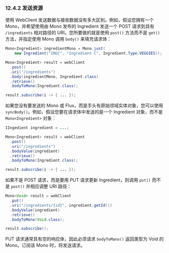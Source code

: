 ### 12.4.2 发送资源

使用 WebClient 发送数据与接收数据没有多大区别。例如，假设您拥有一个 Mono，并希望使用由 Mono 发布的 Ingredient 发送一个 POST 请求到具有 `/ingredients` 相对路径的 URI。您所要做的就是使用 `post()` 方法而不是 `get()` 方法，并指定使用 Mono 调用 `body()` 来填充请求体：

```java
Mono<Ingredient> ingredientMono = Mono.just(
    new Ingredient("INGC", "Ingredient C", Ingredient.Type.VEGGIES));

Mono<Ingredient> result = webClient
  .post()
  .uri("/ingredients")
  .body(ingredientMono, Ingredient.class)
  .retrieve()
  .bodyToMono(Ingredient.class);

result.subscribe(i -> { ... });
```

如果您没有要发送的 Mono 或 Flux，而是手头有原始领域实体对象，您可以使用 `syncBody()`。例如，假设您要在请求体中发送的是一个 Ingredient 对象，而不是 `Mono<Ingredient>` 对象：

```java
IIngedient ingredient = ...;

Mono<Ingredient> result = webClient
  .post()
  .uri("/ingredients")
  .bodyValue(ingredient)
  .retrieve()
  .bodyToMono(Ingredient.class);

result.subscribe(i -> { ... });
```

如果不是 POST 请求，而是要用 PUT 请求更新 Ingredient，则调用 `put()` 而不是 `post()` 并相应调整 URI 路径：

```java
Mono<Void> result = webClient
  .put()
  .uri("/ingredients/{id}", ingredient.getId())
  .bodyValue(ingredient)
  .retrieve()
  .bodyToMono(Void.class);

result.subscribe();
```

PUT 请求通常具有空的响应体，因此必须请求 `bodyToMano()` 返回类型为 Void 的 Mono。订阅该 Mono 时，将发送请求。

